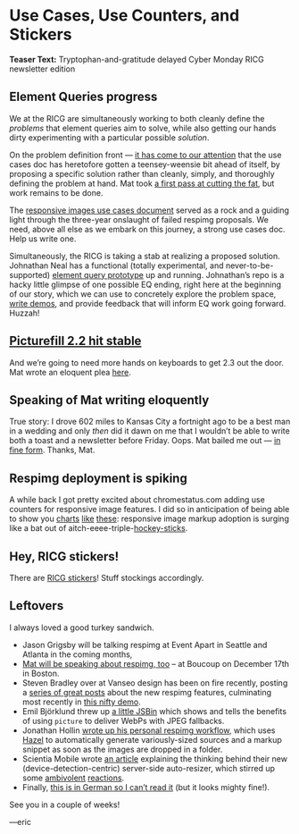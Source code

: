 # Use Cases, Use Counters, and Stickers
**Teaser Text:** Tryptophan-and-gratitude delayed Cyber Monday RICG newsletter edition

## Element Queries progress

We at the RICG are simultaneously working to both cleanly define the *problems* that element queries aim to solve, while also getting our hands dirty experimenting with a particular possible *solution*.

On the problem definition front — [it has come to our attention](http://ircbot.responsiveimages.org/bot/log/respimg/2014-11-19#T102038) that the use cases doc has heretofore gotten a teensey-weensie bit ahead of itself, by proposing a specific solution rather than cleanly, simply, and thoroughly defining the problem at hand. Mat took [a first pass at cutting the fat](https://github.com/ResponsiveImagesCG/eq-usecases/commit/7c5de85e99feefe830cc73811ad4a5129dd43f0c), but work remains to be done.

The [responsive images use cases document](http://usecases.responsiveimages.org/) served as a rock and a guiding light through the three-year onslaught of failed respimg proposals. We need, above all else as we embark on this journey, a strong use cases doc. Help us write one.

Simultaneously, the RICG is taking a stab at realizing a proposed solution. Johnathan Neal has a functional (totally experimental, and never-to-be-supported) [element query prototype](https://github.com/jonathantneal/hitch-element-queries) up and running. Johnathan’s repo is a hacky little glimpse of one possible EQ ending, right here at the beginning of our story, which we can use to concretely explore the problem space, [write demos](https://github.com/ResponsiveImagesCG/eq-demos), and provide feedback that will inform EQ work going forward. Huzzah!


## [Picturefill 2.2 hit stable](https://github.com/scottjehl/picturefill/releases/tag/2.2.0)

And we’re going to need more hands on keyboards to get 2.3 out the door. Mat wrote an eloquent plea [here](https://github.com/scottjehl/picturefill/issues/374).


## Speaking of Mat writing eloquently

True story: I drove 602 miles to Kansas City a fortnight ago to be a best man in a wedding and only *then* did it dawn on me that I wouldn’t be able to write both a toast and a newsletter before Friday. Oops. Mat bailed me out — [in fine form](http://lists.w3.org/Archives/Public/public-respimg/2014Nov/0018.html). Thanks, Mat.


## Respimg deployment is spiking

A while back I got pretty excited about chromestatus.com adding use counters for responsive image features. I did so in anticipation of being able to show you [charts](https://www.chromestatus.com/metrics/feature/timeline/popularity/524) [like](https://www.chromestatus.com/metrics/feature/timeline/popularity/523) [these](https://www.chromestatus.com/metrics/feature/timeline/popularity/521): responsive image markup adoption is surging like a bat out of aitch-eeee-triple-[hockey-sticks](http://en.wikipedia.org/wiki/Hockey_stick_graph).


## Hey, RICG stickers!

There are [RICG stickers](http://www.stickermule.com/user/1069094592/stickers)! Stuff stockings accordingly.


## Leftovers

I always loved a good turkey sandwich.

- Jason Grigsby will be talking respimg at Event Apart in Seattle and Atlanta in the coming months, 
- [Mat will be speaking about respimg, too](http://www.meetup.com/boston_JS/events/218914814/) – at Boucoup on December 17th in Boston.
- Steven Bradley over at Vanseo design has been on fire recently, posting a [series of great posts](http://www.vanseodesign.com/tag/responsive-images/) about the new respimg features, culminating most recently in [this nifty demo](http://www.vanseodesign.com/web-design/responsive-images-demo/).
- Emil Björklund threw up [a little JSBin](http://jsbin.com/noxuze/) which shows and tells the benefits of using `picture` to deliver WebPs with JPEG fallbacks.
- Jonathan Hollin [wrote up his personal respimg workflow](https://www.perpetual-beta.org/weblog/srcset-production-factory.html), which uses [Hazel](http://www.noodlesoft.com/hazel.php) to automatically generate variously-sized sources and a markup snippet as soon as the images are dropped in a folder.
- Scientia Mobile wrote [an article]((http://www.scientiamobile.com/page/responsive-images-specification-real-world-scenarios)) explaining the thinking behind their new (device-detection-centric) server-side auto-resizer, which stirred up some [ambivolent](https://twitter.com/yoavweiss/status/538258500372422656) [react](https://twitter.com/wilto/status/538413818763030528)[ions](https://twitter.com/wilto/status/538414438664372224).
- Finally, [this is in German so I can’t read it](http://rocksolidthemes.com/de/contao/blog/responsive-images-picture-contao) (but it looks mighty fine!).

See you in a couple of weeks!

—eric

